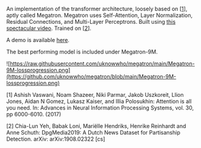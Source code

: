 An implementation of the transformer architecture, loosely based on [[1](https://proceedings.neurips.cc/paper/2017/file/3f5ee243547dee91fbd053c1c4a845aa-Paper.pdf)], aptly called Megatron. Megatron uses Self-Attention, Layer Normalization, Residual Connections, and Multi-Layer Perceptrons. Built using [this spectacular video](https://www.youtube.com/watch?v=kCc8FmEb1nY). Trained on [[2](https://arxiv.org/abs/1908.02322)]. 

A demo is available [here](https://colab.research.google.com/drive/1TvI3j0vG8jHtNoXeAA6qAeJshZlanbhC). 

The best performing model is included under Megatron-9M. 

![https://raw.githubusercontent.com/uknowwho/megatron/main/Megatron-9M-lossprogression.png](https://github.com/uknowwho/megatron/blob/main/Megatron-9M-lossprogression.png)

[1] Ashish Vaswani, Noam Shazeer, Niki Parmar, Jakob Uszkoreit, Llion Jones, Aidan N Gomez, Lukasz Kaiser, and Illia Polosukhin: Attention is all you need. In: Advances in Neural Information Processing Systems, vol. 30, pp 6000-6010. (2017)

[2] Chia-Lun Yeh, Babak Loni, Mariëlle Hendriks, Henrike Reinhardt and Anne Schuth: DpgMedia2019: A Dutch News Dataset for Partisanship Detection. arXiv: arXiv:1908.02322 [cs]
